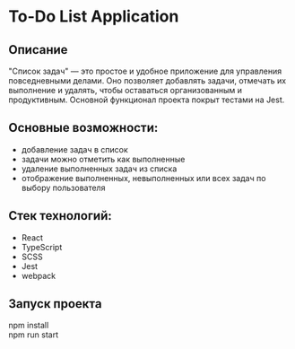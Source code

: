 # To-Do List Application

## Описание

"Список задач" — это простое и удобное приложение для управления повседневными делами. Оно позволяет добавлять задачи, отмечать их выполнение и удалять, чтобы оставаться организованным и продуктивным. Основной функционал проекта покрыт тестами на Jest.

## Основные возможности:
- добавление задач в список
- задачи можно отметить как выполненные
- удаление выполненных задач из списка
- отображение  выполненных, невыполненных или всех задач по выбору пользователя

## Стек технологий: 
- React
- TypeScript
- SCSS
- Jest
- webpack

## Запуск проекта
npm install  
npm run start
